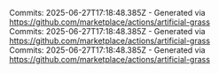 Commits: 2025-06-27T17:18:48.385Z - Generated via https://github.com/marketplace/actions/artificial-grass
<br>
Commits: 2025-06-27T17:18:48.385Z - Generated via https://github.com/marketplace/actions/artificial-grass
<br>
Commits: 2025-06-27T17:18:48.385Z - Generated via https://github.com/marketplace/actions/artificial-grass
<br>
